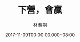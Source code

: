 ---
issue: 249
title: 下營，會贏
author: 林淑期
date: 2017-11-09T00:00:00.000+08:00
topic: 文史
difficulty: 1
wikidata: Q98095654
wikidata_link: https://www.wikidata.org/wiki/Q98095654
author_wikidata_link: https://www.wikidata.org/wiki/Q98096288
author_wikidata: Q98096288
---